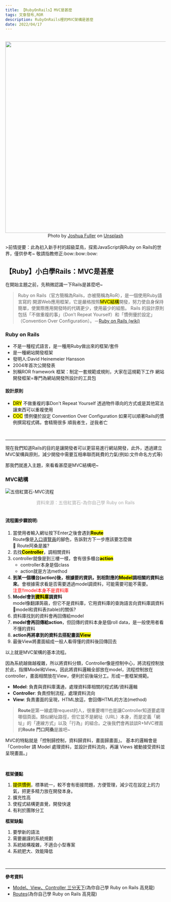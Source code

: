 ```yaml
---
title: 【RubyOnRails】MVC是甚麼
tags: 文章發布,ROR
description: RubyOnRails裡的MVC架構是甚麼
date: 2022/04/17
---
```

<br />
<center><img src="https://i.imgur.com/Of9BpSe.jpg" width="600px"/></center>
<center>Photo by <a href="https://unsplash.com/@joshuafuller?utm_source=unsplash&utm_medium=referral&utm_content=creditCopyText">Joshua Fuller</a> on <a href="https://unsplash.com/s/photos/ruby?utm_source=unsplash&utm_medium=referral&utm_content=creditCopyText">Unsplash</a></center>
<br />
>前情提要：此為初入新手村的超級菜鳥，探索JavaScript與Ruby on Rails的世界，僅供參考~ 敬請指教修正:bow::bow::bow:

## 【Ruby】小白學Rails：MVC是甚麼

在開始主題之前，先稍微認識一下Rails是甚麼吧~

>Ruby on Rails（官方簡稱為Rails，亦被簡稱為RoR），是一個使用Ruby語言寫的 開源Web應用框架，它是嚴格按照<mark color="#ffd700">MVC結構</mark>開發，努力使自身保持簡單，使實際應用開發時的代碼更少，使用最少的組態。 Rails 的設計原則包括「不做重複的事」（Don’t Repeat Yourself）和「慣例優於設定」（Convention Over Configuration）。－[Ruby on Rails (wiki)](https://zh.wikipedia.org/wiki/Ruby_on_Rails)

### Ruby on Rails
- 不是一種程式語言，是一種用Ruby做出來的框架/套件
- 是一種網站開發框架
- 發明人:David Heinemeier Hansson
- 2004年首次公開發表
- 別稱ROR
framework 框架：制定一套規範或規則，大家在這規範下工作
網站開發框架=專門為網站開發所設計的工具包
#### 設計原則
- <mark>DRY</mark> 不做重複的事Don't Repeat Yourself
    透過物件導向的方式或是其他寫法讓東西可以重複使用
- <mark>COC</mark> 慣例優於設定 Convention Over Configuration
    如果可以順著Rails的慣例撰寫程式碼，會精簡很多
    順我者生，逆我者亡

<br/>

----
現在我們知道Rails的目的是讓開發者可以更容易進行網站開發，此外，透過建立MVC架構與原則，減少開發中需要互相串聯而耗費的力氣(例如:文件命名方式等)

那我們就進入主題，來看看甚麼是MVC結構吧~

### MVC結構
![五倍紅寶石-MVC流程](https://i.imgur.com/mlLozAW.png)
<center><font color="#aaa">資料來源：五倍紅寶石-為你自己學 Ruby on Rails</font></center>

<br />

#### 流程圖步驟說明:
1. 當使用者輸入網址按下Enter之後會遇到<mark>**Route**</mark><br />
    Route像是<u>入口導覽員</u>的腳色，告訴對方下一步應該要怎麼做</br>
    :mag_right: Route阿桑是誰?
2. 去找<mark>**Controller**</mark>，調相關資料
3. controller就像是到三樓一樣，會有很多櫃台<mark>**action**</mark>
    - controller本身是個class
    - action就是方法method
4. **到某一個櫃台(action)後，根據要的資訊，到相對應的<mark>**Model**</mark>調相關的資料出來**。會根據需求看是否需要透過model調資料，可能需要可能不需要。</br>
    <font color="#f00">注意!!model本身不是資料庫</font>
5. **Model會到<mark>資料庫</mark>調資料**<br />
    model像翻譯蒟蒻，但它不是資料庫，它用資料庫的查詢語言向資料庫調資料<br/>
    :mag_right:model和資料表(table)的關係?
6. 資料庫找到的資料會再回傳給model
7. **model會再回傳給action**，但回傳的資料本身是個roll data，是一般使用者看不懂的資料
8. **action再將拿到的資料去搭配畫面<mark>View</mark>**
9. 最後View將畫面組成一般人看得懂的資料後回傳回去

以上就是MVC架構的基本流程。

因為系統越做越複雜，所以將資料分類，Controller像是控制中心，將流程控制放於此，指揮Model和View。因此將資料邏輯全部放在model，流程控制放在controller，畫面相關放在View，便利於前後端分工。形成一套框架規範。

- **Model**: 負責與資料庫溝通，處理資料庫相關的程式碼/資料邏輯
- **Controller**: 負責控制流程，處理資料流向
- **View**: 負責畫面的呈現，HTML放這，會回傳HTML的方法(method)

>**Route**是第一線處理request的人，很重要唷!!!也是讓Controller知道要處理哪個頁面。類似網址路徑，但它並不是網址（URL）本身，而是定義「網址」的「連線方式」以及「行為」的組合。之後我們會再談談R+MVC裡面的**Route 門口阿桑**是誰吧~

MVC的特點就是「控制歸控制，資料歸資料，畫面歸畫面」。 基本的邏輯會是 「Controller 請 Model 處理資料，並設計資料流向，再讓 Views 被動接受資料並呈現畫面。」

<br />

**框架優點**
1. <mark>提供慣例</mark>，標準統一，較不會有銜接問題，方便管理，減少花在設定上的力氣，把更多精力放在開發本身。
2. 擴充性高
3. 使程式結構更直覺，開發快速
4. 有利於團隊分工

**框架缺點**
1. 要學新的語法
2. 需要嚴謹的系統規劃
3. 系統結構複雜，不適合小型專案
4. 系統肥大、效能降低

<br />

---
<spoiler> **參考資料**
- [Model、View、Controller 三分天下](https://railsbook.tw/chapters/10-mvc)(為你自己學 Ruby on Rails 高見龍)
- [Routes](https://railsbook.tw/chapters/11-routes)(為你自己學 Ruby on Rails 高見龍)
</spoiler>